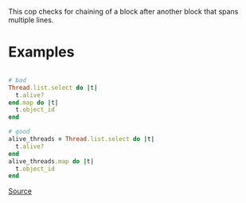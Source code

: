 
This cop checks for chaining of a block after another block that spans
multiple lines.

# Examples

```ruby

# bad
Thread.list.select do |t|
  t.alive?
end.map do |t|
  t.object_id
end

# good
alive_threads = Thread.list.select do |t|
  t.alive?
end
alive_threads.map do |t|
  t.object_id
end
```

[Source](http://www.rubydoc.info/gems/rubocop/RuboCop/Cop/Style/MultilineBlockChain)